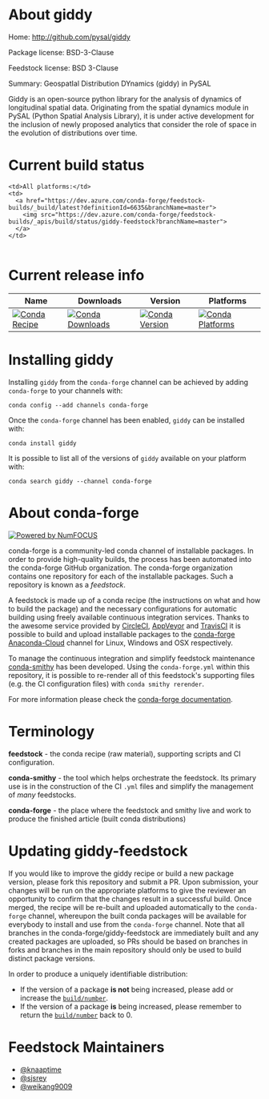 About giddy
===========

Home: http://github.com/pysal/giddy

Package license: BSD-3-Clause

Feedstock license: BSD 3-Clause

Summary: GeospatIal Distribution DYnamics (giddy) in PySAL

Giddy is an open-source python library for the analysis of dynamics of longitudinal spatial
data. Originating from the spatial dynamics module in PySAL (Python Spatial Analysis Library),
it is under active development for the inclusion of newly proposed analytics that consider the
role of space in the evolution of distributions over time.


Current build status
====================


<table><tr>
    
    <td>All platforms:</td>
    <td>
      <a href="https://dev.azure.com/conda-forge/feedstock-builds/_build/latest?definitionId=6635&branchName=master">
        <img src="https://dev.azure.com/conda-forge/feedstock-builds/_apis/build/status/giddy-feedstock?branchName=master">
      </a>
    </td>
  </tr>
</table>

Current release info
====================

| Name | Downloads | Version | Platforms |
| --- | --- | --- | --- |
| [![Conda Recipe](https://img.shields.io/badge/recipe-giddy-green.svg)](https://anaconda.org/conda-forge/giddy) | [![Conda Downloads](https://img.shields.io/conda/dn/conda-forge/giddy.svg)](https://anaconda.org/conda-forge/giddy) | [![Conda Version](https://img.shields.io/conda/vn/conda-forge/giddy.svg)](https://anaconda.org/conda-forge/giddy) | [![Conda Platforms](https://img.shields.io/conda/pn/conda-forge/giddy.svg)](https://anaconda.org/conda-forge/giddy) |

Installing giddy
================

Installing `giddy` from the `conda-forge` channel can be achieved by adding `conda-forge` to your channels with:

```
conda config --add channels conda-forge
```

Once the `conda-forge` channel has been enabled, `giddy` can be installed with:

```
conda install giddy
```

It is possible to list all of the versions of `giddy` available on your platform with:

```
conda search giddy --channel conda-forge
```


About conda-forge
=================

[![Powered by NumFOCUS](https://img.shields.io/badge/powered%20by-NumFOCUS-orange.svg?style=flat&colorA=E1523D&colorB=007D8A)](http://numfocus.org)

conda-forge is a community-led conda channel of installable packages.
In order to provide high-quality builds, the process has been automated into the
conda-forge GitHub organization. The conda-forge organization contains one repository
for each of the installable packages. Such a repository is known as a *feedstock*.

A feedstock is made up of a conda recipe (the instructions on what and how to build
the package) and the necessary configurations for automatic building using freely
available continuous integration services. Thanks to the awesome service provided by
[CircleCI](https://circleci.com/), [AppVeyor](https://www.appveyor.com/)
and [TravisCI](https://travis-ci.org/) it is possible to build and upload installable
packages to the [conda-forge](https://anaconda.org/conda-forge)
[Anaconda-Cloud](https://anaconda.org/) channel for Linux, Windows and OSX respectively.

To manage the continuous integration and simplify feedstock maintenance
[conda-smithy](https://github.com/conda-forge/conda-smithy) has been developed.
Using the ``conda-forge.yml`` within this repository, it is possible to re-render all of
this feedstock's supporting files (e.g. the CI configuration files) with ``conda smithy rerender``.

For more information please check the [conda-forge documentation](https://conda-forge.org/docs/).

Terminology
===========

**feedstock** - the conda recipe (raw material), supporting scripts and CI configuration.

**conda-smithy** - the tool which helps orchestrate the feedstock.
                   Its primary use is in the construction of the CI ``.yml`` files
                   and simplify the management of *many* feedstocks.

**conda-forge** - the place where the feedstock and smithy live and work to
                  produce the finished article (built conda distributions)


Updating giddy-feedstock
========================

If you would like to improve the giddy recipe or build a new
package version, please fork this repository and submit a PR. Upon submission,
your changes will be run on the appropriate platforms to give the reviewer an
opportunity to confirm that the changes result in a successful build. Once
merged, the recipe will be re-built and uploaded automatically to the
`conda-forge` channel, whereupon the built conda packages will be available for
everybody to install and use from the `conda-forge` channel.
Note that all branches in the conda-forge/giddy-feedstock are
immediately built and any created packages are uploaded, so PRs should be based
on branches in forks and branches in the main repository should only be used to
build distinct package versions.

In order to produce a uniquely identifiable distribution:
 * If the version of a package **is not** being increased, please add or increase
   the [``build/number``](https://conda.io/docs/user-guide/tasks/build-packages/define-metadata.html#build-number-and-string).
 * If the version of a package **is** being increased, please remember to return
   the [``build/number``](https://conda.io/docs/user-guide/tasks/build-packages/define-metadata.html#build-number-and-string)
   back to 0.

Feedstock Maintainers
=====================

* [@knaaptime](https://github.com/knaaptime/)
* [@sjsrey](https://github.com/sjsrey/)
* [@weikang9009](https://github.com/weikang9009/)

